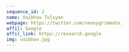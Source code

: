 ```yaml
---
sequence_id: 2
name: Vaibhav Tulsyan
webpage: https://twitter.com/xennygrimmato_
affil: Google
affil_link: https://research.google
img: vaibhav.jpg
---
```

